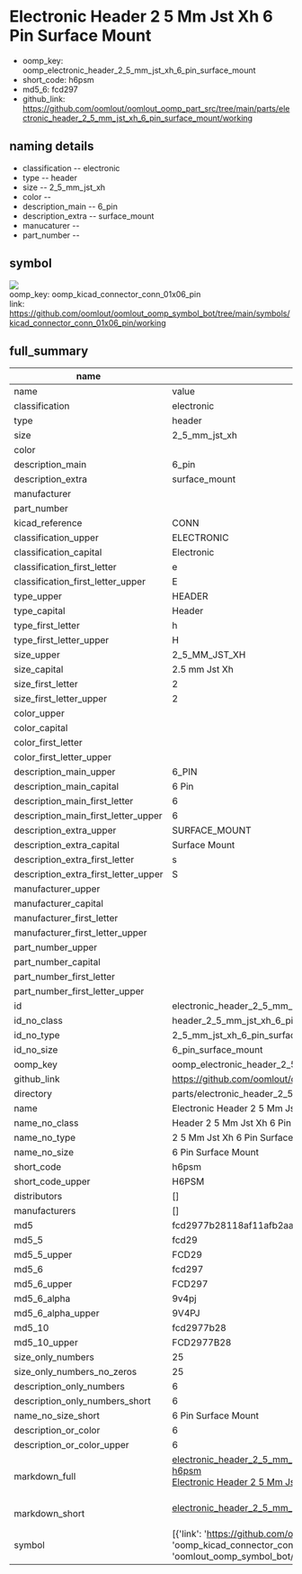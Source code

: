 # Electronic Header 2 5 Mm Jst Xh 6 Pin Surface Mount

  
* oomp_key: oomp_electronic_header_2_5_mm_jst_xh_6_pin_surface_mount 
* short_code: h6psm
* md5_6: fcd297  
* github_link: https://github.com/oomlout/oomlout_oomp_part_src/tree/main/parts/electronic_header_2_5_mm_jst_xh_6_pin_surface_mount/working  
## naming details
* classification -- electronic
* type -- header
* size -- 2_5_mm_jst_xh
* color -- 
* description_main -- 6_pin
* description_extra -- surface_mount
* manucaturer -- 
* part_number -- 



## symbol

![](symbol/{index}/working/working_600.png)  
oomp_key: oomp_kicad_connector_conn_01x06_pin  
link: https://github.com/oomlout/oomlout_oomp_symbol_bot/tree/main/symbols/kicad_connector_conn_01x06_pin/working  


## full_summary
| name | value | 
| --- | --- | 
| name | value | 
| classification | electronic | 
| type | header | 
| size | 2_5_mm_jst_xh | 
| color |  | 
| description_main | 6_pin | 
| description_extra | surface_mount | 
| manufacturer |  | 
| part_number |  | 
| kicad_reference | CONN | 
| classification_upper | ELECTRONIC | 
| classification_capital | Electronic | 
| classification_first_letter | e | 
| classification_first_letter_upper | E | 
| type_upper | HEADER | 
| type_capital | Header | 
| type_first_letter | h | 
| type_first_letter_upper | H | 
| size_upper | 2_5_MM_JST_XH | 
| size_capital | 2.5 mm Jst Xh | 
| size_first_letter | 2 | 
| size_first_letter_upper | 2 | 
| color_upper |  | 
| color_capital |  | 
| color_first_letter |  | 
| color_first_letter_upper |  | 
| description_main_upper | 6_PIN | 
| description_main_capital | 6 Pin | 
| description_main_first_letter | 6 | 
| description_main_first_letter_upper | 6 | 
| description_extra_upper | SURFACE_MOUNT | 
| description_extra_capital | Surface Mount | 
| description_extra_first_letter | s | 
| description_extra_first_letter_upper | S | 
| manufacturer_upper |  | 
| manufacturer_capital |  | 
| manufacturer_first_letter |  | 
| manufacturer_first_letter_upper |  | 
| part_number_upper |  | 
| part_number_capital |  | 
| part_number_first_letter |  | 
| part_number_first_letter_upper |  | 
| id | electronic_header_2_5_mm_jst_xh_6_pin_surface_mount | 
| id_no_class | header_2_5_mm_jst_xh_6_pin_surface_mount | 
| id_no_type | 2_5_mm_jst_xh_6_pin_surface_mount | 
| id_no_size | 6_pin_surface_mount | 
| oomp_key | oomp_electronic_header_2_5_mm_jst_xh_6_pin_surface_mount | 
| github_link | https://github.com/oomlout/oomlout_oomp_part_src/tree/main/parts/electronic_header_2_5_mm_jst_xh_6_pin_surface_mount/working | 
| directory | parts/electronic_header_2_5_mm_jst_xh_6_pin_surface_mount | 
| name | Electronic Header 2 5 Mm Jst Xh 6 Pin Surface Mount | 
| name_no_class | Header 2 5 Mm Jst Xh 6 Pin Surface Mount | 
| name_no_type | 2 5 Mm Jst Xh 6 Pin Surface Mount | 
| name_no_size | 6 Pin Surface Mount | 
| short_code | h6psm | 
| short_code_upper | H6PSM | 
| distributors | [] | 
| manufacturers | [] | 
| md5 | fcd2977b28118af11afb2aad3bcac589 | 
| md5_5 | fcd29 | 
| md5_5_upper | FCD29 | 
| md5_6 | fcd297 | 
| md5_6_upper | FCD297 | 
| md5_6_alpha | 9v4pj | 
| md5_6_alpha_upper | 9V4PJ | 
| md5_10 | fcd2977b28 | 
| md5_10_upper | FCD2977B28 | 
| size_only_numbers | 25 | 
| size_only_numbers_no_zeros | 25 | 
| description_only_numbers | 6 | 
| description_only_numbers_short | 6 | 
| name_no_size_short | 6 Pin Surface Mount | 
| description_or_color | 6 | 
| description_or_color_upper | 6 | 
| markdown_full | [electronic_header_2_5_mm_jst_xh_6_pin_surface_mount](https://github.com/oomlout/oomlout_oomp_part_src/tree/main/parts/electronic_header_2_5_mm_jst_xh_6_pin_surface_mount/working)<br>[h6psm](https://github.com/oomlout/oomlout_oomp_part_src/tree/main/parts/electronic_header_2_5_mm_jst_xh_6_pin_surface_mount/working)<br>[Electronic Header 2 5 Mm Jst Xh 6 Pin Surface Mount](https://github.com/oomlout/oomlout_oomp_part_src/tree/main/parts/electronic_header_2_5_mm_jst_xh_6_pin_surface_mount/working)<br><br> | 
| markdown_short | [electronic_header_2_5_mm_jst_xh_6_pin_surface_mount](https://github.com/oomlout/oomlout_oomp_part_src/tree/main/parts/electronic_header_2_5_mm_jst_xh_6_pin_surface_mount/working)<br><br> | 
| symbol | [{'link': 'https://github.com/oomlout/oomlout_oomp_symbol_bot/tree/main/symbols/kicad_connector_conn_01x06_pin', 'oomp_key': 'oomp_kicad_connector_conn_01x06_pin', 'directory': 'oomlout_oomp_symbol_bot/symbols/kicad_connector_conn_01x06_pin//working/working.kicad_sym', 'index': 0}] | 
